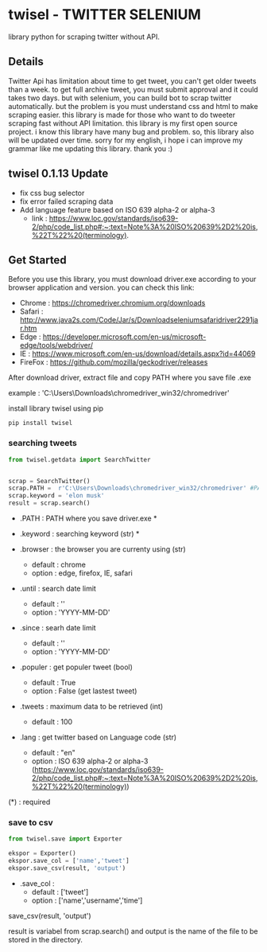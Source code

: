 # twisel - TWITTER SELENIUM 
library python for scraping twitter without API. 

## Details 
Twitter Api has limitation about time to get tweet, you can't get older tweets than a week. to get full archive tweet, you must submit approval and it could takes two days. but with selenium, you can build bot to scrap twitter automatically. but the problem is you must understand css and html to make scraping easier. this library is made for those who want to do tweeter scraping fast without API limitation. this library is my first open source project. i know this library have many bug and problem. so, this library also will be updated over time. sorry for my english, i hope i can improve my grammar like me updating this library. thank you :)

## twisel 0.1.13 Update
- fix css bug selector
- fix error failed scraping data
- Add language feature based on ISO 639 alpha-2 or alpha-3 
   - link : https://www.loc.gov/standards/iso639-2/php/code_list.php#:~:text=Note%3A%20ISO%20639%2D2%20is,%22T%22%20(terminology).

## Get Started
Before you use this library, you must download driver.exe according to your browser application and version. you can check this link: 
- Chrome  : https://chromedriver.chromium.org/downloads
- Safari  : http://www.java2s.com/Code/Jar/s/Downloadseleniumsafaridriver2291jar.htm
- Edge    : https://developer.microsoft.com/en-us/microsoft-edge/tools/webdriver/
- IE      : https://www.microsoft.com/en-us/download/details.aspx?id=44069
- FireFox : https://github.com/mozilla/geckodriver/releases


After  download driver, extract file and copy PATH where you save file .exe

example : 'C:\Users\Downloads\chromedriver_win32/chromedriver'

install library twisel using pip

```
pip install twisel
```
### searching tweets
```python
from twisel.getdata import SearchTwitter


scrap = SearchTwitter()
scrap.PATH =  r'C:\Users\Downloads\chromedriver_win32/chromedriver' #PATH where you save driver.exe
scrap.keyword = 'elon musk'
result = scrap.search()
```

- .PATH     : PATH where you save driver.exe *
- .keyword  : searching keyword (str) *
- .browser  : the browser you are currenty using (str) 
    - default : chrome
    - option  : edge, firefox, IE, safari
- .until    : search date limit 
    - default : ''
    - option  : 'YYYY-MM-DD'
- .since    : searh date limit
    - default : ''
    - option  : 'YYYY-MM-DD'
    
- .populer    : get populer tweet (bool)
    - default : True
    - option  : False (get lastest tweet)
    
- .tweets : maximum data to be retrieved (int)
    - default : 100
- .lang : get twitter based on Language code (str)
   - default : "en"
   - option : ISO 639 alpha-2 or alpha-3 (https://www.loc.gov/standards/iso639-2/php/code_list.php#:~:text=Note%3A%20ISO%20639%2D2%20is,%22T%22%20(terminology))
    
    
(*) : required

### save to csv
```python
from twisel.save import Exporter

ekspor = Exporter()
ekspor.save_col = ['name','tweet']
ekspor.save_csv(result, 'output')

```

- .save_col  : 
    - default : ['tweet']
    - option : ['name','username','time']

save_csv(result, 'output')

result is variabel from scrap.search() and output is the name of the file to be stored in the directory.
